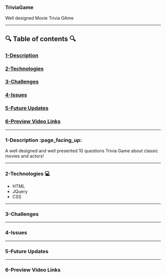 ### TriviaGame
Well designed Movie Trivia GAme

---
## :mag: Table of contents :mag:

### [1-Description](https://github.com/DrWood89/Movie-Trivia-Game#1-description-page_facing_up)
### [2-Technologies](https://github.com/Movie-Trivia-Game#2-technologies-computer)
### [3-Challenges](https://github.com/DrWood89/Movie-Trivia-Game#3-challenges)
### [4-Issues](https://github.com/DrWood89/Movie-Trivia-Game#4-Issues)
### [5-Future Updates](https://github.com/DrWood89/Movie-Trivia-Game#5-future-updates)
### [6-Preview Video Links](https://github.com/DrWood89/Movie-Trivia-Game#6-preview-video-links)

---
### 1-Description :page\_facing\_up:

  A well designed and well presented 10 questions Trivia Game about classic movies and actors!
  
  
---
### 2-Technologies  :computer:

- HTML
- JQuery
- CSS

---
### 3-Challenges 

---
### 4-Issues

---
### 5-Future Updates

---
### 6-Preview Video Links

